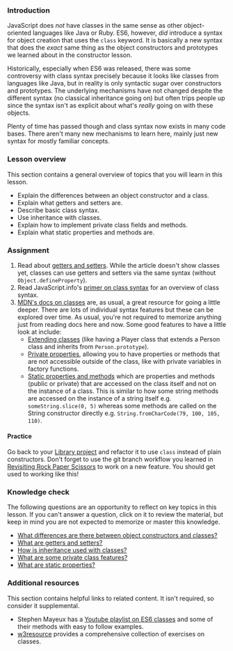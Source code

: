 ### Introduction

JavaScript does *not* have classes in the same sense as other object-oriented languages like Java or Ruby. ES6, however, *did* introduce a syntax for object creation that uses the `class` keyword. It is basically a new syntax that does the *exact* same thing as the object constructors and prototypes we learned about in the constructor lesson.

Historically, especially when ES6 was released, there was some controversy with class syntax precisely because it looks like classes from languages like Java, but in reality is only syntactic sugar over constructors and prototypes. The underlying mechanisms have not changed despite the different syntax (no classical inheritance going on) but often trips people up since the syntax isn't as explicit about what's *really* going on with these objects.

Plenty of time has passed though and class syntax now exists in many code bases. There aren't many new mechanisms to learn here, mainly just new syntax for mostly familiar concepts.

### Lesson overview

This section contains a general overview of topics that you will learn in this lesson.

- Explain the differences between an object constructor and a class.
- Explain what getters and setters are.
- Describe basic class syntax.
- Use inheritance with classes.
- Explain how to implement private class fields and methods.
- Explain what static properties and methods are.

### Assignment

<div class="lesson-content__panel" markdown="1">

1. Read about [getters and setters](https://javascript.info/property-accessors). While the article doesn't show classes yet, classes can use getters and setters via the same syntax (without `Object.defineProperty`).
1. Read JavaScript.info's [primer on class syntax](https://javascript.info/class) for an overview of class syntax.
1. [MDN's docs on classes](https://developer.mozilla.org/en-US/docs/Web/JavaScript/Reference/Classes) are, as usual, a great resource for going a little deeper. There are lots of individual syntax features but these can be explored over time. As usual, you're not required to memorize anything just from reading docs here and now. Some good features to have a little look at include:
   - [Extending classes](https://developer.mozilla.org/en-US/docs/Web/JavaScript/Reference/Classes/extends) (like having a Player class that extends a Person class and inherits from `Person.prototype`).
   - [Private properties](https://developer.mozilla.org/en-US/docs/Web/JavaScript/Reference/Classes/Private_class_fields), allowing you to have properties or methods that are not accessible outside of the class, like with private variables in factory functions.
   - [Static properties and methods](https://developer.mozilla.org/en-US/docs/Web/JavaScript/Reference/Classes/static) which are properties and methods (public or private) that are accessed on the class itself and not on the instance of a class. This is similar to how some string methods are accessed on the instance of a string itself e.g. `someString.slice(0, 5)` whereas some methods are called on the String constructor directly e.g. `String.fromCharCode(79, 100, 105, 110)`.

#### Practice

Go back to your [Library project](https://www.theodinproject.com/lessons/node-path-javascript-library) and refactor it to use `class` instead of plain constructors.  Don't forget to use the git branch workflow you learned in [Revisiting Rock Paper Scissors](https://www.theodinproject.com/lessons/foundations-revisiting-rock-paper-scissors) to work on a new feature. You should get used to working like this!

</div>

### Knowledge check

The following questions are an opportunity to reflect on key topics in this lesson. If you can't answer a question, click on it to review the material, but keep in mind you are not expected to memorize or master this knowledge.

- [What differences are there between object constructors and classes?](https://javascript.info/class#not-just-a-syntactic-sugar)
- [What are getters and setters?](https://javascript.info/property-accessors)
- [How is inheritance used with classes?](https://developer.mozilla.org/en-US/docs/Web/JavaScript/Reference/Classes#inheritance)
- [What are some private class features?](https://developer.mozilla.org/en-US/docs/Web/JavaScript/Reference/Classes/Private_class_fields)
- [What are static properties?](https://developer.mozilla.org/en-US/docs/Web/JavaScript/Reference/Classes/static)

### Additional resources

This section contains helpful links to related content. It isn't required, so consider it supplemental.

- Stephen Mayeux has a [Youtube playlist on ES6 classes](https://www.youtube.com/playlist?list=PLtwj5TTsiP7uTKfTQbcmb59mWXosLP_7S) and some of their methods with easy to follow examples.
- [w3resource](https://www.w3resource.com/javascript-exercises/oop/index.php) provides a comprehensive collection of exercises on classes.
